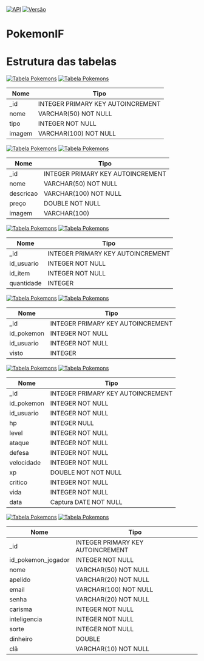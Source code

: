 [![API](https://img.shields.io/badge/API-23%2B-red.svg?style=flat)](https://android-arsenal.com/api?level=23) [![Versão](https://img.shields.io/badge/Versão-1.0-yellow.svg)]()

# PokemonIF

# Estrutura das tabelas

[![Tabela Pokemons](https://img.shields.io/badge/Tabela-Pokemons-brightgreen.svg)]() [![Tabela Pokemons](https://img.shields.io/badge/Dupla-Diego-blue.svg)]()

| Nome   | Tipo                              |
| ------ | --------------------------------- |
| \_id   | INTEGER PRIMARY KEY AUTOINCREMENT |
| nome   | VARCHAR(50) NOT NULL              |
| tipo   | INTEGER NOT NULL                  |
| imagem | VARCHAR(100) NOT NULL             |

[![Tabela Pokemons](https://img.shields.io/badge/Tabela-Itens-brightgreen.svg)]() [![Tabela Pokemons](https://img.shields.io/badge/Dupla-Douglas-blue.svg)]()

| Nome      | Tipo                              |
| --------- | --------------------------------- |
| \_id      | INTEGER PRIMARY KEY AUTOINCREMENT |
| nome      | VARCHAR(50) NOT NULL              |
| descricao | VARCHAR(100) NOT NULL             |
| preço     | DOUBLE NOT NULL                   |
| imagem    | VARCHAR(100)                      |

[![Tabela Pokemons](https://img.shields.io/badge/Tabela-Itens_Jogador-brightgreen.svg)]() [![Tabela Pokemons](https://img.shields.io/badge/Dupla-Douglas-blue.svg)]()

| Nome       | Tipo                              |
| ---------- | --------------------------------- |
| \_id       | INTEGER PRIMARY KEY AUTOINCREMENT |
| id_usuario | INTEGER NOT NULL                  |
| id_item    | INTEGER NOT NULL                  |
| quantidade | INTEGER                           |

[![Tabela Pokemons](https://img.shields.io/badge/Tabela-Pokedex-brightgreen.svg)]() [![Tabela Pokemons](https://img.shields.io/badge/Dupla-Rodrigo-blue.svg)]()

| Nome       | Tipo                              |
| ---------- | --------------------------------- |
| \_id       | INTEGER PRIMARY KEY AUTOINCREMENT |
| id_pokemon | INTEGER NOT NULL                  |
| id_usuario | INTEGER NOT NULL                  |
| visto      | INTEGER                           |

[![Tabela Pokemons](https://img.shields.io/badge/Tabela-Pokemons_Jogador-brightgreen.svg)]() [![Tabela Pokemons](https://img.shields.io/badge/Dupla-Diego-blue.svg)]()

| Nome       | Tipo                              |
| ---------- | --------------------------------- |
| \_id       | INTEGER PRIMARY KEY AUTOINCREMENT |
| id_pokemon | INTEGER NOT NULL                  |
| id_usuario | INTEGER NOT NULL                  |
| hp         | INTEGER NULL                      |
| level      | INTEGER NOT NULL                  |
| ataque     | INTEGER NOT NULL                  |
| defesa     | INTEGER NOT NULL                  |
| velocidade | INTEGER NOT NULL                  |
| xp         | DOUBLE NOT NOT NULL               |
| critico    | INTEGER NOT NULL                  |
| vida       | INTEGER NOT NULL                  |
| data       | Captura DATE NOT NULL             |

[![Tabela Pokemons](https://img.shields.io/badge/Tabela-Jogador-brightgreen.svg)]() [![Tabela Pokemons](https://img.shields.io/badge/Dupla-Rodrigo-blue.svg)]()

| Nome               | Tipo                              |
| ------------------ | --------------------------------- |
| \_id               | INTEGER PRIMARY KEY AUTOINCREMENT |
| id_pokemon_jogador | INTEGER NOT NULL                  |
| nome               | VARCHAR(50) NOT NULL              |
| apelido            | VARCHAR(20) NOT NULL              |
| email              | VARCHAR(100) NOT NULL             |
| senha              | VARCHAR(20) NOT NULL              |
| carisma            | INTEGER NOT NULL                  |
| inteligencia       | INTEGER NOT NULL                  |
| sorte              | INTEGER NOT NULL                  |
| dinheiro           | DOUBLE                            |
| clã                | VARCHAR(10) NOT NULL              |
